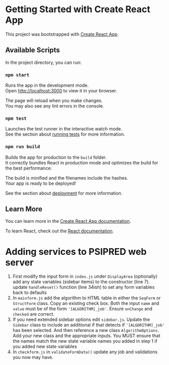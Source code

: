 # Getting Started with Create React App

This project was bootstrapped with [Create React App](https://github.com/facebook/create-react-app).

## Available Scripts

In the project directory, you can run:

### `npm start`

Runs the app in the development mode.\
Open [http://localhost:3000](http://localhost:3000) to view it in your browser.

The page will reload when you make changes.\
You may also see any lint errors in the console.

### `npm test`

Launches the test runner in the interactive watch mode.\
See the section about [running tests](https://facebook.github.io/create-react-app/docs/running-tests) for more information.

### `npm run build`

Builds the app for production to the `build` folder.\
It correctly bundles React in production mode and optimizes the build for the best performance.

The build is minified and the filenames include the hashes.\
Your app is ready to be deployed!

See the section about [deployment](https://facebook.github.io/create-react-app/docs/deployment) for more information.

## Learn More

You can learn more in the [Create React App documentation](https://facebook.github.io/create-react-app/docs/getting-started).

To learn React, check out the [React documentation](https://reactjs.org/).

# Adding services to PSIPRED web server

1. First modify the input form in `index.js` under `DisplayArea` (optionally) add any state variables (sidebar items) to the constructor (line 7). update `handleReset()` function (line 34ish) to set any form variables back to defaults
2. In `mainform.js` add the algorithm to HTML table in either the `SeqForm` or `StructForm` class. Copy an existing check box. Both the input `name` and `value` must be of the form `'[ALGORITHM]_job'`. Ensure `onChange` and `checked` are correct.
3. If you need extended sidebar options edit `sidebar.js`. Update the `Sidebar` class to include an additional if that detects if `'[ALGORITHM]_job'` has been selected. And then reference a new class `AlgorithmOptions`. Add your new class and the appropriate inputs. You MUST ensure that the names match the new state variable names you added in step 1 if you added new state variables
4. In `checkform.js` in `validateFormData()` update any job and validations you now may have.
